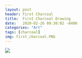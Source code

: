 ```yaml
---
layout: post
header: First Charcoal
title:  First Charcoal Drawing
date:   2020-02-26 09:30:02 -0400
categories: "Art"
tags: [charcoal]
img: first_charcoal.PNG
---
```

<img src="{{site.baseurl}}/assets/arts/{{page.img}}">